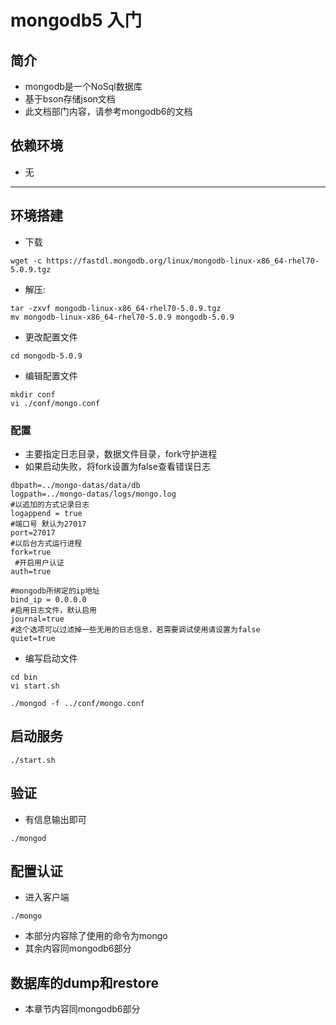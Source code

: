 # mongodb5 入门

## 简介
- mongodb是一个NoSql数据库
- 基于bson存储json文档
- 此文档部门内容，请参考mongodb6的文档

## 依赖环境
- 无

---
## 环境搭建
- 下载
```shell script
wget -c https://fastdl.mongodb.org/linux/mongodb-linux-x86_64-rhel70-5.0.9.tgz
```
- 解压:
```shell script
tar -zxvf mongodb-linux-x86_64-rhel70-5.0.9.tgz
mv mongodb-linux-x86_64-rhel70-5.0.9 mongodb-5.0.9
```
- 更改配置文件
```shell script
cd mongodb-5.0.9
```
- 编辑配置文件
```shell script
mkdir conf
vi ./conf/mongo.conf
```
### 配置
- 主要指定日志目录，数据文件目录，fork守护进程
- 如果启动失败，将fork设置为false查看错误日志
```shell script
dbpath=../mongo-datas/data/db
logpath=../mongo-datas/logs/mongo.log
#以追加的方式记录日志
logappend = true
#端口号 默认为27017
port=27017
#以后台方式运行进程
fork=true
 #开启用户认证
auth=true

#mongodb所绑定的ip地址
bind_ip = 0.0.0.0
#启用日志文件，默认启用
journal=true
#这个选项可以过滤掉一些无用的日志信息，若需要调试使用请设置为false
quiet=true
```
- 编写启动文件
```shell script
cd bin
vi start.sh
```
```shell script
./mongod -f ../conf/mongo.conf
```

## 启动服务
```shell script
./start.sh
```

## 验证
- 有信息输出即可
```shell script
./mongod
```

## 配置认证
- 进入客户端
```shell script
./mongo
```
- 本部分内容除了使用的命令为mongo
- 其余内容同mongodb6部分

## 数据库的dump和restore
- 本章节内容同mongodb6部分